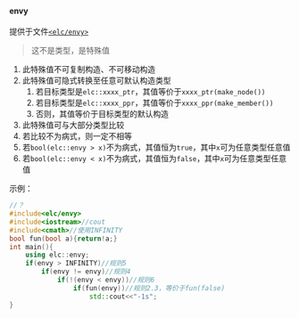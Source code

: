#### envy  
提供于文件[`<elc/envy>`](./index.md)  

> 这不是类型，是特殊值  


1. 此特殊值不可复制构造、不可移动构造  
2. 此特殊值可隐式转换至任意可默认构造类型  
	 1. 若目标类型是`elc::xxxx_ptr`，其值等价于`xxxx_ptr(make_node())`   
	 2. 若目标类型是`elc::xxxx_ppr`，其值等价于`xxxx_ppr(make_member())`   
	 3. 否则，其值等价于目标类型的默认构造  
3. 此特殊值可与大部分类型比较  
4. 若比较不为病式，则一定不相等  
5. 若`bool(elc::envy > x)`不为病式，其值恒为`true`，其中`x`可为任意类型任意值  
6. 若`bool(elc::envy < x)`不为病式，其值恒为`false`，其中`x`可为任意类型任意值  


示例：
````c++
//？
#include<elc/envy>
#include<iostream>//cout
#include<cmath>//使用INFINITY
bool fun(bool a){return!a;}
int main(){
	using elc::envy;
	if(envy > INFINITY)//规则5
		if(envy != envy)//规则4
			if(!(envy < envy))//规则6
				if(fun(envy))//规则2.3，等价于fun(false)
					std::cout<<"-1s";
}
````
